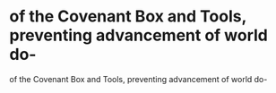 # of the Covenant Box and Tools, preventing advancement of world do-

of the Covenant Box and Tools, preventing advancement of world do-